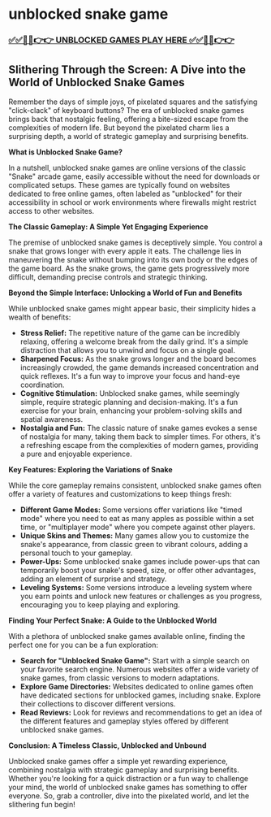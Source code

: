 # unblocked snake game

### [✅✅🔴🔴👉👉 UNBLOCKED GAMES PLAY HERE ✅✅🔴🔴👉👉](https://topstoryindia.com)

## Slithering Through the Screen: A Dive into the World of Unblocked Snake Games

Remember the days of simple joys, of pixelated squares and the satisfying "click-clack" of keyboard buttons? The era of unblocked snake games brings back that nostalgic feeling, offering a bite-sized escape from the complexities of modern life. But beyond the pixelated charm lies a surprising depth, a world of strategic gameplay and surprising benefits. 

**What is Unblocked Snake Game?**

In a nutshell, unblocked snake games are online versions of the classic "Snake" arcade game, easily accessible without the need for downloads or complicated setups. These games are typically found on websites dedicated to free online games, often labeled as "unblocked" for their accessibility in school or work environments where firewalls might restrict access to other websites. 

**The Classic Gameplay: A Simple Yet Engaging Experience**

The premise of unblocked snake games is deceptively simple. You control a snake that grows longer with every apple it eats. The challenge lies in maneuvering the snake without bumping into its own body or the edges of the game board. As the snake grows, the game gets progressively more difficult, demanding precise controls and strategic thinking. 

**Beyond the Simple Interface: Unlocking a World of Fun and Benefits**

While unblocked snake games might appear basic, their simplicity hides a wealth of benefits:

* **Stress Relief:** The repetitive nature of the game can be incredibly relaxing, offering a welcome break from the daily grind. It's a simple distraction that allows you to unwind and focus on a single goal.
* **Sharpened Focus:** As the snake grows longer and the board becomes increasingly crowded, the game demands increased concentration and quick reflexes. It's a fun way to improve your focus and hand-eye coordination.
* **Cognitive Stimulation:** Unblocked snake games, while seemingly simple, require strategic planning and decision-making. It's a fun exercise for your brain, enhancing your problem-solving skills and spatial awareness.
* **Nostalgia and Fun:** The classic nature of snake games evokes a sense of nostalgia for many, taking them back to simpler times. For others, it's a refreshing escape from the complexities of modern games, providing a pure and enjoyable experience.

**Key Features: Exploring the Variations of Snake**

While the core gameplay remains consistent, unblocked snake games often offer a variety of features and customizations to keep things fresh:

* **Different Game Modes:**  Some versions offer variations like "timed mode" where you need to eat as many apples as possible within a set time, or "multiplayer mode" where you compete against other players.
* **Unique Skins and Themes:** Many games allow you to customize the snake's appearance, from classic green to vibrant colours, adding a personal touch to your gameplay.
* **Power-Ups:** Some unblocked snake games include power-ups that can temporarily boost your snake's speed, size, or offer other advantages, adding an element of surprise and strategy.
* **Leveling Systems:** Some versions introduce a leveling system where you earn points and unlock new features or challenges as you progress, encouraging you to keep playing and exploring.

**Finding Your Perfect Snake: A Guide to the Unblocked World**

With a plethora of unblocked snake games available online, finding the perfect one for you can be a fun exploration:

* **Search for "Unblocked Snake Game":**  Start with a simple search on your favorite search engine. Numerous websites offer a wide variety of snake games, from classic versions to modern adaptations.
* **Explore Game Directories:** Websites dedicated to online games often have dedicated sections for unblocked games, including snake. Explore their collections to discover different versions.
* **Read Reviews:** Look for reviews and recommendations to get an idea of the different features and gameplay styles offered by different unblocked snake games.

**Conclusion: A Timeless Classic, Unblocked and Unbound**

Unblocked snake games offer a simple yet rewarding experience, combining nostalgia with strategic gameplay and surprising benefits. Whether you're looking for a quick distraction or a fun way to challenge your mind, the world of unblocked snake games has something to offer everyone. So, grab a controller, dive into the pixelated world, and let the slithering fun begin! 

